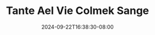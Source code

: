 --- 
title: "Tante Ael Vie Colmek Sange"
description: "nonton bokep Tante Ael Vie Colmek Sange simontox durasi panjang terbaru"
date: 2024-09-22T16:38:30-08:00
file_code: "e8nh7ldekw8u"
draft: false
cover: "yb33hcoezulzzin4.jpg"
tags: ["Tante", "Ael", "Vie", "Colmek", "Sange", "bokep-indo", "bokep-viral", "bokep-ig"]
length: 1550
fld_id: "1483103"
foldername: "Ael vie"
categories: ["Ael vie"]
views: 0
---